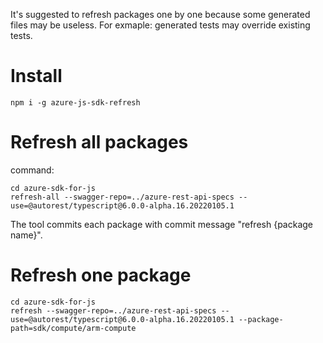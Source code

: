 It's suggested to refresh packages one by one because some generated files may be useless. For exmaple: generated tests may override existing tests.

# Install
```shell
npm i -g azure-js-sdk-refresh
```

# Refresh all packages
command:
```shell
cd azure-sdk-for-js
refresh-all --swagger-repo=../azure-rest-api-specs --use=@autorest/typescript@6.0.0-alpha.16.20220105.1
```
The tool commits each package with commit message "refresh {package name}".

# Refresh one package
```shellhh
cd azure-sdk-for-js
refresh --swagger-repo=../azure-rest-api-specs --use=@autorest/typescript@6.0.0-alpha.16.20220105.1 --package-path=sdk/compute/arm-compute
```
